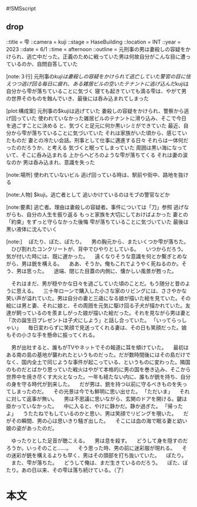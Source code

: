 #!SMSscript

## drop

::title = 雫
::camera = kuji
::stage = HaseBuilding
::location = INT
::year = 2023
::date = 6/1
::time = afternoon
::outline = 元刑事の男は妻殺しの容疑をかけられ、逃亡中だった。正義のために戦っていた男は何故自分がこんな目に遭っているのか、自問自答していた

[note:３行]
元刑事の$kujiは妻殺しの容疑をかけられて逃亡していた
警官の目に怯えつつ逃げ回る毎日に疲れ、ある雑居ビルの空いたテナントに逃げ込んだ$kujiは自分から雫が落ちていることに気づく
寝ても起きていても滴る雫は、やがて男の世界そのものを蝕んでいき、最後には呑み込まれてしまった

[plot:構成案]
元刑事の$kujiは逃げていた
妻殺しの容疑をかけられ、警察から逃げ回っていた
使われていなかった雑居ビルのテナントに滑り込み、そこで今日を過ごすことに決める
と、気づくと足元に何か黒いシミができていた
最近、自分から雫が落ちていることに気づいていた
それは家族がいた頃から、感じていたものだ
妻との冷たい会話。刑事として仕事に邁進する日々
それらは一体何だったのだろうか、と考える
気づくと眠ってしまっていた
周囲は黒い海になっていて、そこに呑み込まれる
上からへどろのような雫が落ちてくる
それは妻の涙なのか
男は呑み込まれ、意識を失った

[note:場所]
使われていないビル
逃げ回っている時は、駅前や街中、路地を抜ける

[note:人物]
$kuji。逃亡者として
追いかけているのはモブの警官などか

[note:要素]
逃亡者。理由は妻殺しの容疑者。事件については「刀」参照
逃げながらも、自分の人生を振り返る
もっと家族を大切にしておけばよかった
妻との「約束」をずっと守らなかった後悔
雫が落ちていることに気づいていた
最後は黒い液体に沈んでいく

[note:]
　ぽたり、ぽた、ぽたり。
　男の胸元から、またいくつか雫が落ちた。
　ひび割れたコンクリートが、背中でひやりとしている。
　いつからだろう。気が付いた時には、既に遅かった。
　遠くなりそうな意識を何とか繋ぎとめながら、男は銃を構える。
　ああ、そうか。俺もこれでようやく死ねるのか。そう、男は思った。
　途端、閉じた目蓋の内側に、懐かしい風景が甦った。

　それはまだ、男が穏やかな日々を過ごしていた頃のことだ。もう随分と昔のように思える。
　三十年ローンで購入した小さな家のリビングには、ささやかな笑い声が溢れていた。男は自分の妻と三歳になる娘が描いた絵を見ていた。その絵には男と妻、それに娘と、その周囲を元気に駆け回る子犬が描かれていた。友達が飼っているのを羨ましがった娘が描いた絵だった。それを見ながら男は妻と「次の誕生日プレゼントは子犬にしよう」と話し合っていた。
「いってらっしゃい」
　毎日変わらずに笑顔で見送ってくれる妻は、その日も笑顔だった。娘もその小さな手を懸命に振ってくれる。

　男が出社すると、誰もがTVやネットでその報道に耳を傾けていた。
　最初はある南の島の基地が襲われたというものだった。だが数時間後にはその島だけでなく、国内全土で同じような事件が起こっている、というものに変わった。隣国のものだとばかり思っていた戦火はやがて本格的に男の国を巻き込み、そこから世界中を焼き尽くす大火となった。一年も経たない内に、誰もが銃を持ち、自分の身を守る時代が到来した。
　だが男は、銃を持つ以前に守るべきものを失ってしまったのだ。
　その光景は今でも鮮明に思い出せた。
「ただいま」
　それに対して返事が無い。
　男は不思議に思いながら、玄関のドアを開ける。鍵は掛かっていなかった。
　中に入ると、やけに静かだ。静か過ぎた。
「帰ったよ」
　うたたねでもしているのかと思い、男は笑顔でリビングを覗いた。
　だがその瞬間、男の心は思いきり騒ぎ出した。
　そこには血の海で眠る妻と幼い娘の姿があったのだ。

　ゆったりとした足音が聴こえる。
　男は息を殺す。
　どうして身を隠すのだろうか。いっそのこと……。
　そう思った時、男の前に迷彩服が現れる。
　その迷彩が銃を構えるよりも早く、男はその頭部を打ち抜いていた。
　ぽたり。
　また、雫が落ちた。
　どうして俺は、まだ生きているのだろう。
　ぽた、ぽたり。あの日以来、その雫は落ち続けている。（了）

# 本文
